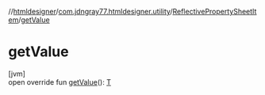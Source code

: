 //[htmldesigner](../../../index.md)/[com.jdngray77.htmldesigner.utility](../index.md)/[ReflectivePropertySheetItem](index.md)/[getValue](get-value.md)

# getValue

[jvm]\
open override fun [getValue](get-value.md)(): [T](index.md)
